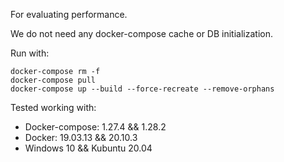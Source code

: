 For evaluating performance.

We do not need any docker-compose cache or DB initialization.

Run with:  

```shell
docker-compose rm -f
docker-compose pull
docker-compose up --build --force-recreate --remove-orphans
```

Tested working with: 

* Docker-compose: 1.27.4 && 1.28.2
* Docker: 19.03.13 && 20.10.3
* Windows 10 && Kubuntu 20.04